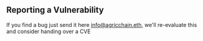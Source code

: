 

## Reporting a Vulnerability

If you find a bug just send it here info@agricchain.eth, we'll re-evaluate this and consider handing over a CVE
